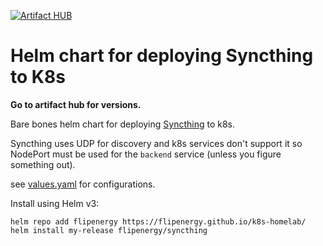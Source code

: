 [![Artifact HUB](https://img.shields.io/endpoint?url=https://artifacthub.io/badge/repository/flipenergy)](https://artifacthub.io/packages/search?repo=flipenergy)
# Helm chart for deploying Syncthing to K8s
**Go to artifact hub for versions.**

Bare bones helm chart for deploying [Syncthing](https://syncthing.net/) to k8s.

Syncthing uses UDP for discovery and k8s services don't support it so NodePort must be used for the `backend` service (unless you figure something out).

see [values.yaml](syncthing/values.yaml) for configurations.

Install using Helm v3:

```
helm repo add flipenergy https://flipenergy.github.io/k8s-homelab/
helm install my-release flipenergy/syncthing
```
